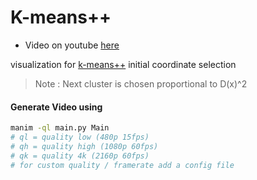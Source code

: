 # K-means++

- Video on youtube [here](https://www.youtube.com/watch?v=efKGmOH4Y_A)

visualization for [k-means++](https://en.wikipedia.org/wiki/K-means%2B%2B) initial coordinate selection

> Note : Next cluster is chosen proportional to D(x)^2

#### Generate Video using

```bash
manim -ql main.py Main
# ql = quality low (480p 15fps)
# qh = quality high (1080p 60fps)
# qk = quality 4k (2160p 60fps)
# for custom quality / framerate add a config file
```

